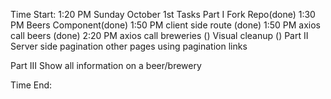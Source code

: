 Time Start: 1:20 PM Sunday October 1st
Tasks
Part I
  Fork Repo(done) 1:30 PM
  Beers Component(done) 1:50 PM
  client side route (done) 1:50 PM
  axios call beers (done) 2:20 PM
  axios call breweries ()
  Visual cleanup () 
Part II
  Server side pagination
  other pages using pagination links

Part III
  Show all information on a beer/brewery



Time End: 